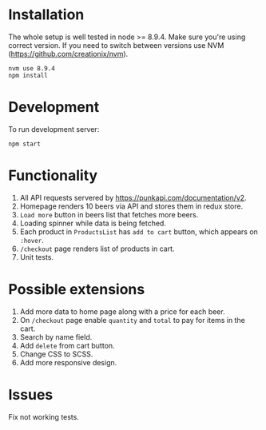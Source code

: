 # Installation

The whole setup is well tested in node >= 8.9.4. Make sure you're using correct version. If you need to switch between versions use NVM (https://github.com/creationix/nvm).

```
nvm use 8.9.4
npm install
```

# Development

To run development server:

```
npm start
```

# Functionality

1. All API requests servered by https://punkapi.com/documentation/v2.
2. Homepage renders 10 beers via API and stores them in redux store.
3. `Load more` button in beers list that fetches more beers.
4. Loading spinner while data is being fetched.
5. Each product in `ProductsList` has `add to cart` button, which appears on `:hover`.
6. `/checkout` page renders list of products in cart.
7. Unit tests.

# Possible extensions

1. Add more data to home page along with a price for each beer.
2. On `/checkout` page enable `quantity` and `total` to pay for items in the cart.
3. Search by name field.
4. Add `delete` from cart button.
5. Change CSS to SCSS.
6. Add more responsive design.

# Issues

Fix not working tests.
